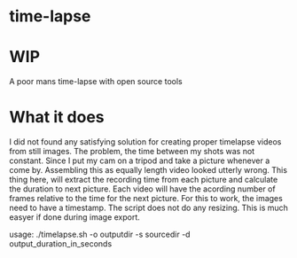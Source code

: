 # time-lapse
# WIP
A poor mans time-lapse with open source tools

# What it does
I did not found any satisfying solution for creating proper timelapse videos from still images. The problem, the time between my shots was not constant. Since I put my cam on a tripod and take a picture whenever a come by. Assembling this as equally length video looked utterly wrong. 
This thing here, will extract the recording time from each picture and calculate the duration to next picture. Each video will have the acording number of frames relative to the time for the next picture. 
For this to work, the images need to have a timestamp. The script does not do any resizing. This is much easyer if done during image export. 

usage:
./timelapse.sh -o outputdir -s sourcedir -d output_duration_in_seconds
